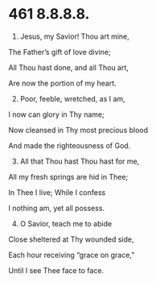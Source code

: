 # 461 8.8.8.8.

1.  Jesus, my Savior! Thou art mine,

The Father’s gift of love divine;

All Thou hast done, and all Thou art,

Are now the portion of my heart.

2.  Poor, feeble, wretched, as I am,

I now can glory in Thy name;

Now cleansed in Thy most precious blood

And made the righteousness of God.

3.  All that Thou hast Thou hast for me,

All my fresh springs are hid in Thee;

In Thee I live; While I confess

I nothing am, yet all possess.

4.  O Savior, teach me to abide

Close sheltered at Thy wounded side,

Each hour receiving “grace on grace,”

Until I see Thee face to face.


